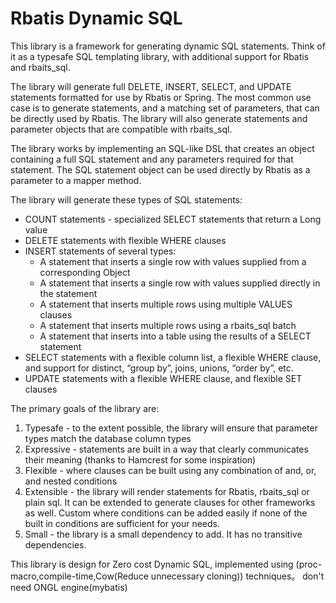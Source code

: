 <main id="bodyColumn" class="span10">
<h1>Rbatis Dynamic SQL</h1>
<p>This library is a framework for generating dynamic SQL statements.  Think of it as a typesafe SQL templating library, with additional support for Rbatis and rbaits_sql.</p>
<p>The library will generate full DELETE, INSERT, SELECT, and UPDATE statements formatted for use by Rbatis or Spring. The most common use case is to generate statements, and a matching set of parameters, that can be directly used by Rbatis.  The library will also generate statements and parameter objects that are compatible with rbaits_sql.</p>
<p>The library works by implementing an SQL-like DSL that creates an object containing a full SQL statement and any parameters required for that statement.  The SQL statement object can be used directly by Rbatis as a parameter to a mapper method.</p>
<p>The library will generate these types of SQL statements:</p>
<ul>

<li>COUNT statements - specialized SELECT statements that return a Long value</li>
<li>DELETE statements with flexible WHERE clauses</li>
<li>INSERT statements of several types:
<ul>

<li>A statement that inserts a single row with values supplied from a corresponding Object</li>
<li>A statement that inserts a single row with values supplied directly in the statement</li>
<li>A statement that inserts multiple rows using multiple VALUES clauses</li>
<li>A statement that inserts multiple rows using a rbaits_sql batch</li>
<li>A statement that inserts into a table using the results of a SELECT statement</li>
</ul>
</li>
<li>SELECT statements with a flexible column list, a flexible WHERE clause, and support for distinct, “group by”, joins, unions, “order by”, etc.</li>
<li>UPDATE statements with a flexible WHERE clause, and flexible SET clauses</li>
</ul>
<p>The primary goals of the library are:</p>
<ol style="list-style-type: decimal">

<li>Typesafe - to the extent possible, the library will ensure that parameter types match the database column types</li>
<li>Expressive - statements are built in a way that clearly communicates their meaning (thanks to Hamcrest for some inspiration)</li>
<li>Flexible - where clauses can be built using any combination of and, or, and nested conditions</li>
<li>Extensible - the library will render statements for Rbatis, rbaits_sql or plain sql. It can be extended to  generate clauses for other frameworks as well.  Custom where conditions can be added easily if none of the built in conditions are sufficient for your needs.</li>
<li>Small - the library is a small dependency to add.  It has no transitive dependencies.</li>
</ol>
<p>This library is design for Zero cost Dynamic SQL, implemented using (proc-macro,compile-time,Cow(Reduce unnecessary cloning)) techniques。 don't need ONGL engine(mybatis)</p>
 </main>